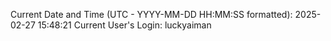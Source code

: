 Current Date and Time (UTC - YYYY-MM-DD HH:MM:SS formatted): 2025-02-27 15:48:21
Current User's Login: luckyaiman
